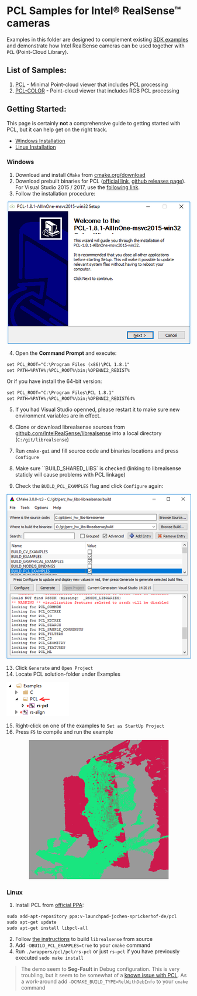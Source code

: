 # PCL Samples for Intel® RealSense™ cameras
Examples in this folder are designed to complement existing [SDK examples](../../examples) and demonstrate how Intel RealSense cameras can be used together with `PCL` (Point-Cloud Library). 
 
## List of Samples:
1. [PCL](./pcl) - Minimal Point-cloud viewer that includes PCL processing
2. [PCL-COLOR](./pcl-color) - Point-cloud viewer that includes RGB PCL processing

## Getting Started:
This page is certainly **not** a comprehensive guide to getting started with PCL, but it can help get on the right track. 

* [Windows Installation](#windows)
* [Linux Installation](#linux)

### Windows
1. Download and install `CMake` from [cmake.org/download](https://cmake.org/download/)
2. Download prebuilt binaries for PCL ([official link](http://pointclouds.org/downloads/windows.html), [github releases page](https://github.com/PointCloudLibrary/pcl/releases)). For Visual Studio 2015 / 2017, use the [following link](http://unanancyowen.com/en/pcl181).
3. Follow the installation procedure:

<p align="center"><img src="res/1.PNG" /></p>

4. Open the **Command Prompt** and execute:
```
set PCL_ROOT="C:\Program Files (x86)\PCL 1.8.1"
set PATH=%PATH%;%PCL_ROOT%\bin;%OPENNI2_REDIST%
```
Or if you have install the 64-bit version:
```
set PCL_ROOT="C:\Program Files\PCL 1.8.1"
set PATH=%PATH%;%PCL_ROOT%\bin;%OPENNI2_REDIST64%
```

5. If you had Visual Studio openned, please restart it to make sure new environment variables are in effect. 

6. Clone or download librealsense sources from [github.com/IntelRealSense/librealsense](https://github.com/IntelRealSense/librealsense) into a local directory (`C:/git/librealsense`)
7. Run `cmake-gui` and fill source code and binaries locations and press `Configure`
8. Make sure ``BUILD_SHARED_LIBS` is checked (linking to librealsense staticly will cause problems with PCL linkage)
9. Check the `BUILD_PCL_EXAMPLES` flag and click `Configure` again:

<p align="center"><img src="res/2.PNG" /></p>

13. Click `Generate` and `Open Project`
14. Locate PCL solution-folder under Examples

<img src="res/3.PNG" />

15. Right-click on one of the examples to `Set as StartUp Project`
16. Press `F5` to compile and run the example

<p align="center"><img src="res/4.PNG" /></p>


### Linux

1. Install PCL from [official PPA](http://pointclouds.org/downloads/linux.html):
```shell
sudo add-apt-repository ppa:v-launchpad-jochen-sprickerhof-de/pcl
sudo apt-get update
sudo apt-get install libpcl-all
```
2. Follow [the instructions](https://github.com/IntelRealSense/librealsense/blob/master/doc/installation.md) to build `librealsense` from source
3. Add `-DBUILD_PCL_EXAMPLES=true` to your `cmake` command
4. Run `./wrappers/pcl/pcl/rs-pcl` or just `rs-pcl` if you have previously executed `sudo make install`

> The demo seem to **Seg-Fault** in Debug configuration. This is very troubling, but it seem to be somewhat of a [known issue with PCL](https://stackoverflow.com/questions/26346690/debug-seg-fault-in-boostmathlanczos-with-libpcl-surface). As a work-around add `-DCMAKE_BUILD_TYPE=RelWithDebInfo` to your `cmake` command

